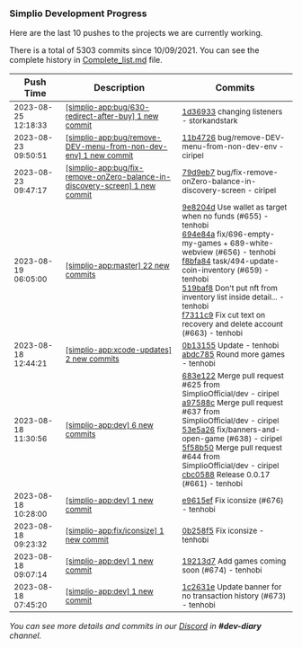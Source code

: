 
### Simplio Development Progress

Here are the last 10 pushes to the projects we are currently working.

There is a total of 5303 commits since 10/09/2021. You can see the complete history in
 [Complete_list.md](Complete_list.md) file.

| Push Time | Description | Commits |
| --- | --- | --- |
| <sub>2023-08-25 12:18:33</sub> | <sub>[[simplio-app:bug/630-redirect-after-buy] 1 new commit](https://github.com/SimplioOfficial/simplio-app/commit/1d369332768349a028b826600ac73de7c7727180)</sub> | <sub>[1d36933](https://github.com/SimplioOfficial/simplio-app/commit/1d369332768349a028b826600ac73de7c7727180) changing listeners - storkandstark</sub> |
| <sub>2023-08-23 09:50:51</sub> | <sub>[[simplio-app:bug/remove-DEV-menu-from-non-dev-env] 1 new commit](https://github.com/SimplioOfficial/simplio-app/commit/11b472687cfcf3d0f3a596b68e36a02817c70f48)</sub> | <sub>[11b4726](https://github.com/SimplioOfficial/simplio-app/commit/11b472687cfcf3d0f3a596b68e36a02817c70f48) bug/remove-DEV-menu-from-non-dev-env - ciripel</sub> |
| <sub>2023-08-23 09:47:17</sub> | <sub>[[simplio-app:bug/fix-remove-onZero-balance-in-discovery-screen] 1 new commit](https://github.com/SimplioOfficial/simplio-app/commit/79d9eb748a2415ceae284fb1b139abd5cb4a43ba)</sub> | <sub>[79d9eb7](https://github.com/SimplioOfficial/simplio-app/commit/79d9eb748a2415ceae284fb1b139abd5cb4a43ba) bug/fix-remove-onZero-balance-in-discovery-screen - ciripel</sub> |
| <sub>2023-08-19 06:05:00</sub> | <sub>[[simplio-app:master] 22 new commits](https://github.com/SimplioOfficial/simplio-app/compare/cbc05882f658...b2df00a124b0)</sub> | <sub>[9e8204d](https://github.com/SimplioOfficial/simplio-app/commit/9e8204dd004fffdac123f8f22624c127010114b9) Use wallet as target when no funds (#655) - tenhobi<br>[694e84a](https://github.com/SimplioOfficial/simplio-app/commit/694e84a4e578bb43132225fd2fff9faceee94c45) fix/696-empty-my-games + 689-white-webview (#656) - tenhobi<br>[f8bfa84](https://github.com/SimplioOfficial/simplio-app/commit/f8bfa84dad535f191306db21f434032a210562bd) task/494-update-coin-inventory (#659) - tenhobi<br>[519baf8](https://github.com/SimplioOfficial/simplio-app/commit/519baf8e83b02ba09a176ca658c03f2dd3f849ce) Don't put nft from inventory list inside detail... - tenhobi<br>[f7311c9](https://github.com/SimplioOfficial/simplio-app/commit/f7311c9da69537a643435f0f455dd12932c8d943) Fix cut text on recovery and delete account (#663) - tenhobi</sub> |
| <sub>2023-08-18 12:44:21</sub> | <sub>[[simplio-app:xcode-updates] 2 new commits](https://github.com/SimplioOfficial/simplio-app/compare/0b1315532903^...abdc785eb796)</sub> | <sub>[0b13155](https://github.com/SimplioOfficial/simplio-app/commit/0b13155329039c0caaaeb1785db1416a648e7dc7) Update - tenhobi<br>[abdc785](https://github.com/SimplioOfficial/simplio-app/commit/abdc785eb79665830fe3670d689d1efb74ac6fe4) Round more games - tenhobi</sub> |
| <sub>2023-08-18 11:30:56</sub> | <sub>[[simplio-app:dev] 6 new commits](https://github.com/SimplioOfficial/simplio-app/compare/e9615ef42441...111693e73ba5)</sub> | <sub>[683e122](https://github.com/SimplioOfficial/simplio-app/commit/683e122386cdf489061483bd01a97b8c11055b3e) Merge pull request #625 from SimplioOfficial/dev - ciripel<br>[a97588c](https://github.com/SimplioOfficial/simplio-app/commit/a97588c3cc81727ecf8e5da19f8415ad7307c98f) Merge pull request #637 from SimplioOfficial/dev - ciripel<br>[53e5a26](https://github.com/SimplioOfficial/simplio-app/commit/53e5a26e500b4e9d14f810c578719fe5e42de37a) fix/banners-and-open-game (#638) - ciripel<br>[5f58b50](https://github.com/SimplioOfficial/simplio-app/commit/5f58b50e948938e2e8d77bb10a395b3ee30e1f69) Merge pull request #644 from SimplioOfficial/dev - ciripel<br>[cbc0588](https://github.com/SimplioOfficial/simplio-app/commit/cbc05882f658999ae9bc0adc65399820d77ddc25) Release 0.0.17 (#661) - tenhobi</sub> |
| <sub>2023-08-18 10:28:00</sub> | <sub>[[simplio-app:dev] 1 new commit](https://github.com/SimplioOfficial/simplio-app/commit/e9615ef42441d86b2e73727bb9237ab94838ab2a)</sub> | <sub>[e9615ef](https://github.com/SimplioOfficial/simplio-app/commit/e9615ef42441d86b2e73727bb9237ab94838ab2a) Fix iconsize (#676) - tenhobi</sub> |
| <sub>2023-08-18 09:23:32</sub> | <sub>[[simplio-app:fix/iconsize] 1 new commit](https://github.com/SimplioOfficial/simplio-app/commit/0b258f564be58b4ad7728d0a506c5f27e889f452)</sub> | <sub>[0b258f5](https://github.com/SimplioOfficial/simplio-app/commit/0b258f564be58b4ad7728d0a506c5f27e889f452) Fix iconsize - tenhobi</sub> |
| <sub>2023-08-18 09:07:14</sub> | <sub>[[simplio-app:dev] 1 new commit](https://github.com/SimplioOfficial/simplio-app/commit/19213d7c0d9f7162f7b7c3f5e8feff8937958c3d)</sub> | <sub>[19213d7](https://github.com/SimplioOfficial/simplio-app/commit/19213d7c0d9f7162f7b7c3f5e8feff8937958c3d) Add games coming soon (#674) - tenhobi</sub> |
| <sub>2023-08-18 07:45:20</sub> | <sub>[[simplio-app:dev] 1 new commit](https://github.com/SimplioOfficial/simplio-app/commit/1c2631e0b5d20c407b0e9ce7dc74ecb955425196)</sub> | <sub>[1c2631e](https://github.com/SimplioOfficial/simplio-app/commit/1c2631e0b5d20c407b0e9ce7dc74ecb955425196) Update banner for no transaction history (#673) - tenhobi</sub> |

_You can see more details and commits in our [Discord](https://discord.gg/aKhjuwZmdP) in **#dev-diary** channel._
